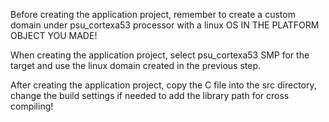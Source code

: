 Before creating the application project, remember to create a custom domain under psu_cortexa53 processor with a linux OS IN THE PLATFORM OBJECT YOU MADE!

When creating the application project, select psu_cortexa53 SMP for the target and use the linux domain created in the previous step.

After creating the application project, copy the C file into the src directory, change the build settings if needed to add the library path for cross compiling!
